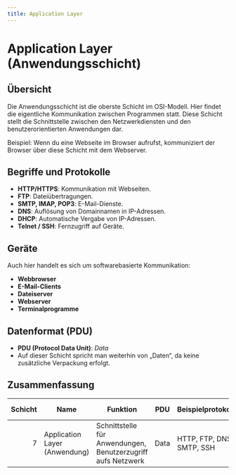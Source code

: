 ```yaml
---
title: Application Layer
---
```


# Application Layer (Anwendungsschicht)

## Übersicht

Die Anwendungsschicht ist die oberste Schicht im OSI-Modell. Hier findet die eigentliche Kommunikation zwischen Programmen statt. Diese Schicht stellt die Schnittstelle zwischen den Netzwerkdiensten und den benutzerorientierten Anwendungen dar.

Beispiel: Wenn du eine Webseite im Browser aufrufst, kommuniziert der Browser über diese Schicht mit dem Webserver.

## Begriffe und Protokolle

- **HTTP/HTTPS**: Kommunikation mit Webseiten.
- **FTP**: Dateiübertragungen.
- **SMTP, IMAP, POP3**: E-Mail-Dienste.
- **DNS**: Auflösung von Domainnamen in IP-Adressen.
- **DHCP**: Automatische Vergabe von IP-Adressen.
- **Telnet / SSH**: Fernzugriff auf Geräte.

## Geräte

Auch hier handelt es sich um softwarebasierte Kommunikation:

- **Webbrowser**
- **E-Mail-Clients**
- **Dateiserver**
- **Webserver**
- **Terminalprogramme**

## Datenformat (PDU)

- **PDU (Protocol Data Unit)**: _Data_
- Auf dieser Schicht spricht man weiterhin von „Daten“, da keine zusätzliche Verpackung erfolgt.

## Zusammenfassung

| Schicht | Name                          | Funktion                                                     | PDU  | Beispielprotokolle        | Geräte (Beispiel)              |
| ------: | ----------------------------- | ------------------------------------------------------------ | ---- | ------------------------- | ------------------------------ |
|       7 | Application Layer (Anwendung) | Schnittstelle für Anwendungen, Benutzerzugriff aufs Netzwerk | Data | HTTP, FTP, DNS, SMTP, SSH | Browser, Mailprogramme, Server |
